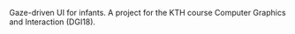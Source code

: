 Gaze-driven UI for infants. A project for the KTH course Computer Graphics and Interaction (DGI18).
